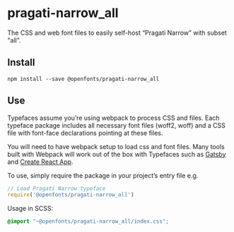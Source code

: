 
# pragati-narrow_all

The CSS and web font files to easily self-host “Pragati Narrow” with subset "all".

## Install

`npm install --save @openfonts/pragati-narrow_all`

## Use

Typefaces assume you’re using webpack to process CSS and files. Each typeface
package includes all necessary font files (woff2, woff) and a CSS file with
font-face declarations pointing at these files.

You will need to have webpack setup to load css and font files. Many tools built
with Webpack will work out of the box with Typefaces such as [Gatsby](https://github.com/gatsbyjs/gatsby)
and [Create React App](https://github.com/facebookincubator/create-react-app).

To use, simply require the package in your project’s entry file e.g.

```javascript
// Load Pragati Narrow typeface
require('@openfonts/pragati-narrow_all')
```

Usage in SCSS:
```scss
@import "~@openfonts/pragati-narrow_all/index.css";
```
